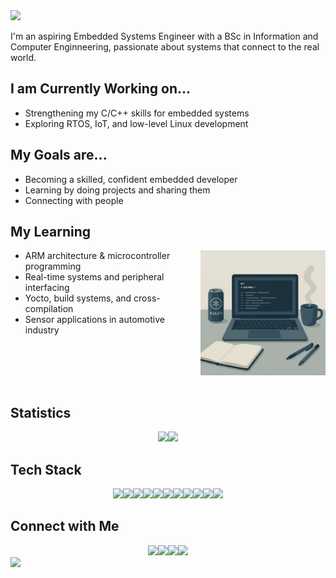 <img src="https://capsule-render.vercel.app/api?type=waving&height=270&color=0:1B263B,100:778DA9&text=Hi,%20I%20am%20Annabell&fontSize=50&fontAlignY=41&animation=fadeIn&fontColor=FFFFFF&desc=Embedded%20Systems%20Engineer">

I'm an aspiring Embedded Systems Engineer with a BSc in Information 
and Computer Enginneering, passionate about systems that connect to the real world.


## I am Currently Working on...
- Strengthening my C/C++ skills for embedded systems  
- Exploring RTOS, IoT, and low-level Linux development  

## My Goals are...  
- Becoming a skilled, confident embedded developer  
- Learning by doing projects and sharing them
- Connecting with people

## My Learning
<img style="display: block;margin: auto;" width="200px" src="image.png" align="right">

- ARM architecture & microcontroller programming  
- Real-time systems and peripheral interfacing  
- Yocto, build systems, and cross-compilation 
- Sensor applications in automotive industry
<br>
<br>
<br>
<br>


## Statistics
<div align="center">
<img height="137px" src="https://github-readme-stats.vercel.app/api?username=ackassar&&bg_color=0,0D1B2A,1B263B,415A77&title_color=FFFFFF&text_color=FFFFFF&icon_color=FFFFFF&show_icons=true&hide_border=true&count_private=true"/><img height="137px" src="https://github-readme-streak-stats.herokuapp.com/?user=ackassar&&background=0,415A77,1B263B,0D1B2A&title=FFFFFF&ring=FFFFFF&fire=FFFFFF&stroke=FFFFFF&currStreakNum=FFFFFF&currStreakLabel=FFFFFF&sideNums=FFFFFF&sideLabels=FFFFFF&dates=FFFFFF&show_icons=true&hide_border=true&count_private=true"/>
</div>


## Tech Stack
<div align="center">
<img src="https://img.shields.io/badge/Arch Linux-415A77?logo=arch-linux&logoColor=white&style=for-the-badge"><img src="https://img.shields.io/badge/Hyprland-778DA9?style=for-the-badge&logo=hyprland&logoColor=white"><img src="https://img.shields.io/badge/ZSH-415A77?style=for-the-badge&logo=ZSH&logoColor=white"><img src="https://img.shields.io/badge/Visual Studio Code-778DA9?style=for-the-badge&logo=visual-studio-code&logoColor=white"><img src="https://img.shields.io/badge/Git-415A77?style=for-the-badge&logo=Git&logoColor=white"><img src="https://img.shields.io/badge/GitHub-778DA9?style=for-the-badge&logo=github&logoColor=white"><img src="https://img.shields.io/badge/Obsidian-415A77?style=for-the-badge&logo=obsidian&logoColor=white"><img src="https://img.shields.io/badge/latex-778DA9?style=for-the-badge&logo=latex&logoColor=white"><img src="https://img.shields.io/badge/c-415A77?style=for-the-badge&logo=c&logoColor=white)"><img src="https://img.shields.io/badge/c++-778DA9?style=for-the-badge&logo=c%2B%2B&logoColor=white"><img src="https://img.shields.io/badge/python-415A77?style=for-the-badge&logo=python&logoColor=white">
</div>

## Connect with Me
<div align="center">
<a href="https://dev.to/ackassar"><img src="https://img.shields.io/badge/Dev.to-415A77?logo=dev.to&logoColor=white&style=for-the-badge"></a><a href="https://mastodon.social/@ackassar"><img src="https://img.shields.io/badge/mastodon-778DA9?logo=mastodon&logoColor=white&style=for-the-badge"></a><a href="https://at.linkedin.com/in/annabell-kassar-32a991343"><img src="https://img.shields.io/badge/LinkedIn-415A77?logo=linkedin&logoColor=white&style=for-the-badge"></a><a href="https://www.annabell-kassar.dev"><img src="https://img.shields.io/badge/Website-778DA9?l&style=for-the-badge"></a>
</div>

<img src="https://capsule-render.vercel.app/api?type=waving&height=200&color=0:1B263B,100:778DA9&section=footer">
